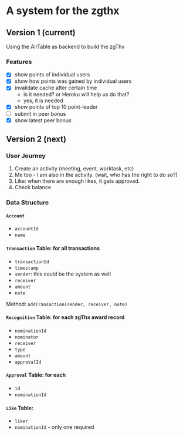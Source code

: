 # A system for the zgthx

## Version 1 (current)
Using the AirTable as backend to build the zgThx

### Features
- [X] show points of individual users
- [X] show how points was gained by individual users
- [X] invalidate cache after certain time
  - is it needed? or Heroku will help us do that?
  - yes, it is needed
- [X] show points of top 10 point-leader
- [ ] submit in peer bonus
- [X] show latest peer bonus

## Version 2 (next)

### User Journey
1. Create an activity (meeting, event, worktask, etc)
2. Me too - I am also in the activity.
  (wait, who has the right to do so?)
3. Like: when there are enough likes, it gets approved.
4. Check balance 

### Data Structure

#### `Account`
 - `accountId`
 - `name`

#### `Transaction` Table: for all transactions
 - `transactionId`
 - `timestamp`
 - `sender`: this could be the system as well 
 - `receiver`
 - `amount`
 - `note`

Method: `addTransaction(sender, receiver, note)`

#### `Recognition` Table: for each zgThx award record
 - `nominationId`
 - `nominator`
 - `receiver`
 - `type`
 - `amount`
 - `approvalId`

#### `Approval` Table: for each 
 - `id`
 - `nominationId`

#### `Like` Table:
 - `liker`
 - `nominationId` - only one required
 
 
